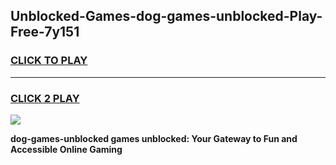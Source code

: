 
## Unblocked-Games-dog-games-unblocked-Play-Free-7y151
<h3>
<a href="https://premium76.site?title=dog-games-unblocked&ref=10A">CLICK TO PLAY</a></h3>
<hr>

<h3>
<a href="https://premium76.site?title=dog-games-unblocked&ref=10A">CLICK 2 PLAY</a>
  
</h3>

<a href="https://premium76.site?title=dog-games-unblocked&ref=10A"><img src="https://clearcache.store/games.png"></a>


**dog-games-unblocked games unblocked: Your Gateway to Fun and Accessible Online Gaming**
